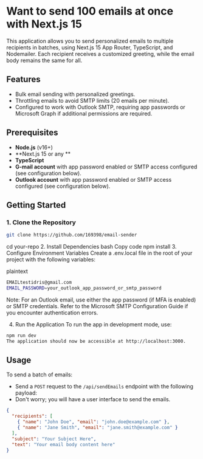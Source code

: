 # Want to send 100 emails at once  with Next.js 15 

This application allows you to send personalized emails to multiple recipients in batches, using Next.js 15 App Router, TypeScript, and Nodemailer. Each recipient receives a customized greeting, while the email body remains the same for all.

## Features

- Bulk email sending with personalized greetings.
- Throttling emails to avoid SMTP limits (20 emails per minute).
- Configured to work with Outlook SMTP, requiring app passwords or Microsoft Graph if additional permissions are required.

## Prerequisites

- **Node.js** (v16+)
- **Next.js 15 or any **
- **TypeScript**
- **G-mail account** with app password enabled or SMTP access configured (see configuration below).
- **Outlook account** with app password enabled or SMTP access configured (see configuration below).

## Getting Started

### 1. Clone the Repository

```bash
git clone https://github.com/169398/email-sender
```
cd your-repo
2. Install Dependencies
bash
Copy code
npm install
3. Configure Environment Variables
Create a .env.local file in the root of your project with the following variables:

plaintext
```bash
EMAILtestidris@gmail.com
EMAIL_PASSWORD=your_outlook_app_password_or_smtp_password
```
Note: For an Outlook email, use either the app password (if MFA is enabled) or SMTP credentials. Refer to the Microsoft SMTP Configuration Guide if you encounter authentication errors.

4. Run the Application
To run the app in development mode, use:

```bash
npm run dev
The application should now be accessible at http://localhost:3000.
```
## Usage

To send a batch of emails:

- Send a `POST` request to the `/api/sendEmails` endpoint with the following payload:
- Don't worry; you will have a user interface to send the emails.

```json
{
  "recipients": [
    { "name": "John Doe", "email": "john.doe@example.com" },
    { "name": "Jane Smith", "email": "jane.smith@example.com" }
  ],
  "subject": "Your Subject Here",
  "text": "Your email body content here"
}

```





